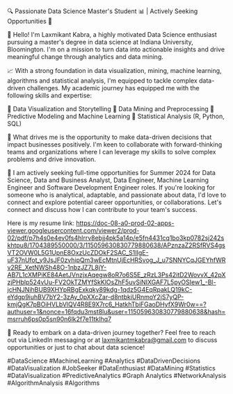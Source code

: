 🔍 Passionate Data Science Master's Student 📊 | Actively Seeking Opportunities 🚀

👋 Hello! I'm Laxmikant Kabra, a highly motivated Data Science enthusiast pursuing a master's degree in data science at Indiana University, Bloomington. I'm on a mission to turn data into actionable insights and drive meaningful change through analytics and data mining.

📈 With a strong foundation in data visualization, mining, machine learning, algorithms and statistical analysis, I'm equipped to tackle complex data-driven challenges. My academic journey has equipped me with the following skills and expertise:

🔹 Data Visualization and Storytelling
🔹 Data Mining and Preprocessing
🔹 Predictive Modeling and Machine Learning
🔹 Statistical Analysis (R, Python, SQL)

🌟 What drives me is the opportunity to make data-driven decisions that impact businesses positively. I'm keen to collaborate with forward-thinking teams and organizations where I can leverage my skills to solve complex problems and drive innovation.

💼 I am actively seeking full-time opportunities for Summer 2024 for Data Science, Data and Business Analyst, Data Engineer, Machine Learning Engineer and Software Development Engineer roles. If you're looking for someone who is analytical, adaptable, and passionate about data, I'd love to connect and explore potential career opportunities, or collaborations. Let's connect and discuss how I can contribute to your team's success.

Here is my resume link: https://doc-08-a0-prod-02-apps-viewer.googleusercontent.com/viewer2/prod-02/pdf/p7h4s0e4ev0fs4hlrrv8ebjj4pk5a14p/e5fn4431cq1bo3kp0782sj242skhtpu8/1704389550000/3/115059630830779880638/APznzaZ2RSfRVS4gsVT2OVW0L5G1UpnE8OxzUcZDOkF2SAC_S1IIgE-uF37nUfot_y9JsJF0zvhipQm3wEcMtnUjEcHRSvog_J_u7SNNYCqJGEYhfWRv2RE_XetNWSh48O-1nbzJZ7L8jY-AB7L1cXMPiKE84AetJVnzjxAqegw8oR7o6S5E_zRzL3Ps42itD2WovvX_42pXzjPHblp524vUu-FV2OkTZMYfSkKlOsZhF5uvSiNIXGAF7L5pyOSIew1_-Bl-jcHNJNihBUB9XHYpRBgExkqky89kdg-1qdz5G4EqRpakLQ19kC-eYdgp9iuhBV7bY2-3zAy_0pXXcZar-d8ntbkiURnmoY2jS7yQP-kmjQgK7pBOiHVLbVlQV4R8E9X7rc6_HatkhTbiFGaoDHyfX9Wr0w==?authuser=1&nonce=16fqdu3mst8lu&user=115059630830779880638&hash=msrruh6ps0p5sn90n6lk2f7e11tklhq7

🚀 Ready to embark on a data-driven journey together? Feel free to reach out via LinkedIn messaging or at laxmikantmkabra@gmail.com to discuss opportunities or just to chat about data science!

#DataScience #MachineLearning #Analytics #DataDrivenDecisions #DataVisualization #JobSeeker #DataEnthusiast #DataMining #Statistics #DataVisualization #PredictiveAnalytics #Graph Analytics #NetworkAnalysis #AlgorithmAnalysis #Algorithms

<!---
laxmikantmkabra/laxmikantmkabra is a ✨ special ✨ repository because its `README.md` (this file) appears on your GitHub profile.
You can click the Preview link to take a look at your changes.
--->
